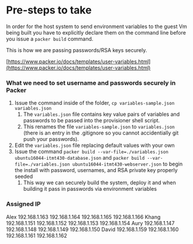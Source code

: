 # Pre-steps to take
In order for the host system to send environment variables to the guest Vm being built you have to explicitly declare them on the command line before you issue a ```packer build``` command.

This is how we are passing passwords/RSA keys securely.

[https://www.packer.io/docs/templates/user-variables.html](https://www.packer.io/docs/templates/user-variables.html)

### What we need to set username and passwords securely in Packer
1) Issue the command inside of the folder, ```cp variables-sample.json variables.json```
    1) The ```variables.json``` file contains key value pairs of variables and passwords to be passed into the provisioner shell script.
    1) This renames the file ```variables-sample.json``` to ```variables.json```  (there is an entry in the .gitignore so you cannot accidentially git push your passwords).
1) Edit the ```variables.json``` file replacing default values with your own    
1) Issue the command ```packer build --var-file=./variables.json ubuntu16044-itmt430-database.json``` and ```packer build --var-file=./variables.json ubuntu16044-itmt430-webserver.json``` to begin the install with password, usernames, and RSA private key properly seeded
    1) This way we can securely build the system, deploy it and when building it pass in passwords via environment variables

### Assigned IP
Alex
 192.168.1.163
 192.168.1.164
 192.168.1.165
 192.168.1.166
Khang
 192.168.1.151
 192.168.1.152
 192.168.1.153
 192.168.1.154
Aury
 192.168.1.147
 192.168.1.148
 192.168.1.149
 192.168.1.150
David
 192.168.1.159
 192.168.1.160
 192.168.1.161
 192.168.1.162

